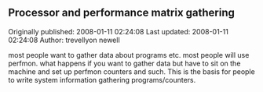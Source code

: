 ## Processor and performance matrix gathering 
Originally published: 2008-01-11 02:24:08 
Last updated: 2008-01-11 02:24:08 
Author: trevellyon newell 
 
most people want to gather data about programs etc. most people will use perfmon. what happens if you want to gather data but have to sit on the machine and set up perfmon counters and such. This is the basis for people to write system information gathering programs/counters.